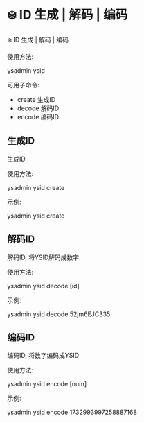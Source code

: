 # ❄️  ID 生成 | 解码 | 编码

❄️  ID 生成 | 解码 | 编码

使用方法:

ysadmin ysid

可用子命令:

- create   生成ID
- decode   解码ID
- encode   编码ID

## 生成ID

生成ID

使用方法:

ysadmin ysid create

示例:

ysadmin ysid create

## 解码ID

解码ID, 将YSID解码成数字

使用方法:

ysadmin ysid decode [id]

示例:

ysadmin ysid decode 52jm6EJC335

## 编码ID

编码ID, 将数字编码成YSID

使用方法:

ysadmin ysid encode [num]

示例:

ysadmin ysid encode 1732993997258887168

